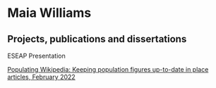 # Maia Williams
## Projects, publications and dissertations

ESEAP Presentation

[Populating Wikipedia: Keeping population figures up-to-date in place articles, February 2022](Documents/20230212_MaiaWilliams_ESEAP_PopulatingWikipedia_Presentation.pptx)
